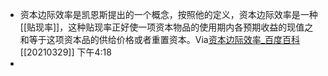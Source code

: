 - 资本边际效率是凯恩斯提出的一个概念，按照他的定义，资本边际效率是一种[[贴现率]]，这种贴现率正好使一项资本物品的使用期内各预期收益的现值之和等于这项资本品的供给价格或者重置资本。Via[资本边际效率_百度百科](https://baike.baidu.com/item/%E8%B5%84%E6%9C%AC%E8%BE%B9%E9%99%85%E6%95%88%E7%8E%87) [[20210329]] 下午4:18
- 
